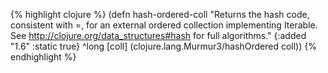 {% highlight clojure %}
(defn hash-ordered-coll
  "Returns the hash code, consistent with =, for an external ordered
   collection implementing Iterable.
   See http://clojure.org/data_structures#hash for full algorithms."
  {:added "1.6"
   :static true}
  ^long
  [coll] (clojure.lang.Murmur3/hashOrdered coll))
{% endhighlight %}
